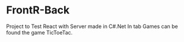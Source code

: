 # FrontR-Back

Project to Test React with Server made in C#.Net 
In tab Games can be found the game TicToeTac.
